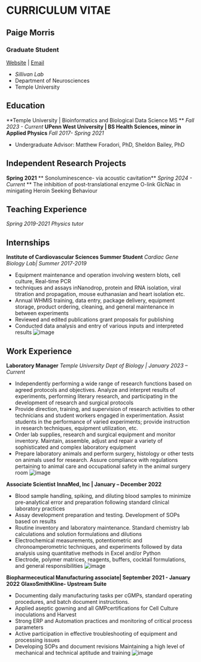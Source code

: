 # **CURRICULUM VITAE**
## **Paige Morris**
### **Graduate Student**
[Website]() | [Email](tur77136@temple.edu)
- _Sillivan Lab_ 
- Department of Neurosciences 
- Temple University
## Education
**Temple University | Bioinformatics and Biological Data Science MS **
*Fall 2023 - Current*
**UPenn West University | BS Health Sciences, minor in Applied Physics**
*Fall 2017- Spring 2021*
- Undergraduate Advisor: Matthew Foradori, PhD, Sheldon Bailey, PhD

## Independent Research Projects
**Spring 2021**
** Sonoluminescence- via acoustic cavitation**
*Spring 2024 - Current*
** The inhibition of post-translational enzyme O-link GlcNac in minigating Heroin Seeking Behaviour

## Teaching Experience
*Spring 2019-2021*
*Physics tutor*

## Internships																	
**Institute of Cardiovascular Sciences Summer Student** 
*Cardiac Gene Biology Lab| Summer 2017-2019*
- Equipment maintenance and operation involving western blots, cell culture, Real-time PCR
- techniques and assays inNanodrop, protein and RNA isolation, viral titration and propagation, mouse euthanasian and heart isolation etc.
- Annual WHMIS training, data entry, package delivery, equipment storage, product ordering, cleaning, and general maintenance in between experiments
- Reviewed and edited publications grant proposals for publishing
- Conducted data analysis and entry of various inputs and interpreted results 
![image](https://github.com/tur77136/myCV/assets/157079782/92b70642-2c45-488f-8252-8de5e273a442)

## Work Experience																
**Laboratory Manager** 
*Temple University Dept of Biology | January 2023 – Current*
- Independently performing a wide range of research functions based on agreed protocols and objectives. Analyze and interpret results of experiments, performing literary research, and participating in the development of research and surgical protocols
- Provide direction, training, and supervision of research activities to other technicians and student workers engaged in experimentation. Assist students in the performance of varied experiments; provide instruction in research techniques, equipment utilization, etc.
- Order lab supplies, research and surgical equipment and monitor inventory. Maintain, assemble, adjust and repair a variety of sophisticated and complex laboratory equipment
- Prepare laboratory animals and perform surgery, histology or other tests on animals used for research. Assure compliance with regulations pertaining to animal care and occupational safety in the animal surgery room
![image](https://github.com/tur77136/myCV/assets/157079782/80130fb5-a9d7-45ea-b5e8-1e7eadf8b16b)

**Associate Scientist** 
**InnaMed, Inc | January – December 2022**
- Blood sample handling, spiking, and diluting blood samples to minimize pre-analytical error and preparation following standard clinical laboratory practices 
- Assay development preparation and testing. Development of SOPs based on results
- Routine inventory and laboratory maintenance. Standard chemistry lab calculations and solution formulations and dilutions
- Electrochemical measurements, potentiometric and chronoamperometric techniques, and experiments followed by data analysis using quantitative methods in Excel and/or Python
- Electrode, polymer matrices, reagents, buffers, cocktail formulations, and general responsibilities 
![image](https://github.com/tur77136/myCV/assets/157079782/457bcc57-3d94-4e74-8dd3-b0abe4e771fb)

**Biopharmeceutical Manufacturing associate| September 2021 - January 2022**
**GlaxoSmithKline- Upstream Suite**
- Documenting daily manufacturing tasks per cGMPs, standard operating procedures, and batch document instructions.
- Applied aseptic gowning and all GMPcertifications for Cell Culture inoculations and Harvest
- Strong ERP and Automation practices and monitoring of critical process parameters
- Active participation in effective troubleshooting of equipment and processing issues
- Developing SOPs and document revisions Maintaining a high level of mechanical and technical aptitude and training
![image](https://github.com/tur77136/myCV/assets/157079782/7c805b12-e143-4eb1-95b0-0dfb13f2d2e4)
						
